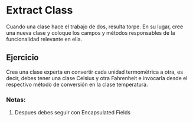 # Extract Class

Cuando una clase hace el trabajo de dos, resulta torpe.
En su lugar, cree una nueva clase y coloque los campos
y métodos responsables de la funcionalidad relevante 
en ella.

## Ejercicio

Crea una clase experta en convertir cada unidad termométrica
a otra, es decir, debes tener una clase Celsius y otra Fahrenheit
e invocarla desde el respectivo método de conversión en 
la clase temperatura.

### Notas: 
1)  Despues debes seguir con Encapsulated Fields